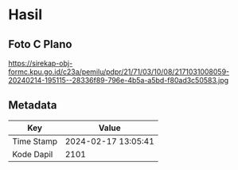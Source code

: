 # Hasil

## Foto C Plano

https://sirekap-obj-formc.kpu.go.id/c23a/pemilu/pdpr/21/71/03/10/08/2171031008059-20240214-195115--28336f89-796e-4b5a-a5bd-f80ad3c50583.jpg


## Metadata

| Key        | Value               |
| ---------- | ------------------- |
| Time Stamp | 2024-02-17 13:05:41 |
| Kode Dapil | 2101                |



